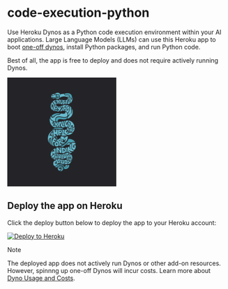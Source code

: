 # code-execution-python

Use Heroku Dynos as a Python code execution environment within your AI applications. Large Language Models (LLMs) can use this Heroku app to boot [one-off dynos](https://devcenter.heroku.com/articles/one-off-dynos), install Python packages, and run Python code.

Best of all, the app is free to deploy and does not require actively running Dynos.

<img src="python.png" alt="Heroku Python" width="250">

## Deploy the app on Heroku

Click the deploy button below to deploy the app to your Heroku account:

[![Deploy to Heroku](https://www.herokucdn.com/deploy/button.svg)](https://www.heroku.com/deploy)

> [!NOTE]
> The deployed app does not actively run Dynos or other add-on resources. However, spinnng up one-off Dynos will incur costs. Learn more about [Dyno Usage and Costs](https://devcenter.heroku.com/articles/usage-and-billing#dyno-usage-and-costs).

